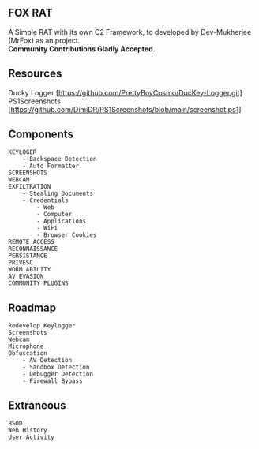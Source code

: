 ## FOX RAT
A Simple RAT with its own C2 Framework, to developed by Dev-Mukherjee (MrFox) as an project.<br/>
**Community Contributions Gladly Accepted.**

## Resources
Ducky Logger [https://github.com/PrettyBoyCosmo/DucKey-Logger.git]
PS1Screenshots [https://github.com/DimiDR/PS1Screenshots/blob/main/screenshot.ps1]
## Components
	KEYLOGER 
		- Backspace Detection
		- Auto Formatter.
	SCREENSHOTS
	WEBCAM
	EXFILTRATION
		- Stealing Documents
		- Credentials
			- Web
			- Computer
			- Applications
			- WiFi
			- Browser Cookies
	REMOTE ACCESS
	RECONNAISSANCE
	PERSISTANCE
	PRIVESC
	WORM ABILITY
	AV EVASION
	COMMUNITY PLUGINS
## Roadmap
	Redevelop Keylogger
 	Screenshots
  	Webcam
   	Microphone
	Obfuscation
		- AV Detection
		- Sandbox Detection
		- Debugger Detection
		- Firewall Bypass
	
## Extraneous
	BSOD
	Web History
	User Activity
